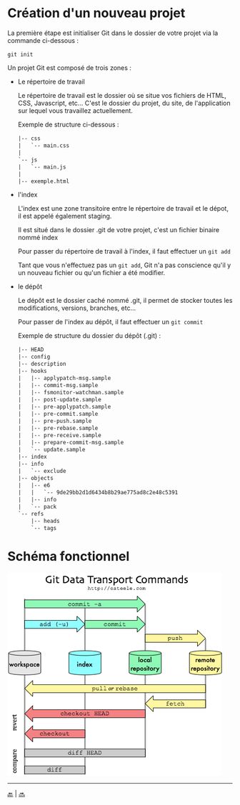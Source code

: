 # Création d'un nouveau projet

La première étape est initialiser Git dans le dossier de votre projet via la commande ci-dessous :

````
git init
````

Un projet Git est composé de trois zones :

- Le répertoire de travail

    Le répertoire de travail est le dossier où se situe vos fichiers de HTML, CSS, Javascript, etc...
    C'est le dossier du projet, du site, de l'application sur lequel vous travaillez actuellement.
    
    Exemple de structure ci-dessous :
    
    ````
    |-- css
    |   `-- main.css
    |
    `-- js
    |   `-- main.js
    |
    |-- exemple.html    
    ````


- l'index

   L'index est une zone transitoire entre le répertoire de travail et le dépot, il est appelé également staging.
   
   Il est situé dans le dossier .git de votre projet, c'est un fichier binaire nommé index
   
   Pour passer du répertoire de travail à l'index, il faut effectuer un ``git add``
   
   Tant que vous n'effectuez pas un ``git add``, Git n'a pas conscience qu'il y un nouveau fichier ou qu'un fichier a été modifier.


- le dépôt

  Le dépôt est le dossier caché nommé .git, il permet de stocker toutes les modifications, versions, branches, etc...
  
  Pour passer de l'index au dépôt, il faut effectuer un ``git commit``
  
  Exemple de structure du dossier du dépôt (.git) :
  
  ````
  |-- HEAD
  |-- config
  |-- description
  |-- hooks
  |   |-- applypatch-msg.sample
  |   |-- commit-msg.sample
  |   |-- fsmonitor-watchman.sample
  |   |-- post-update.sample
  |   |-- pre-applypatch.sample
  |   |-- pre-commit.sample
  |   |-- pre-push.sample
  |   |-- pre-rebase.sample
  |   |-- pre-receive.sample
  |   |-- prepare-commit-msg.sample
  |   `-- update.sample
  |-- index
  |-- info
  |   `-- exclude
  |-- objects
  |   |-- e6
  |   |   `-- 9de29bb2d1d6434b8b29ae775ad8c2e48c5391
  |   |-- info
  |   `-- pack
  `-- refs
      |-- heads
      `-- tags
  ````
  
  
**Schéma fonctionnel**
======================

![schema](image/schemas-2.png)






---

[:back:](configuration.md) | [:soon:](modifications.md)
 